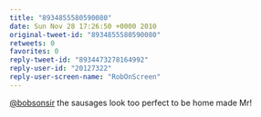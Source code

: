 ```yaml
---
title: "8934855580590080"
date: Sun Nov 28 17:26:50 +0000 2010
original-tweet-id: "8934855580590080"
retweets: 0
favorites: 0
reply-tweet-id: "8934473278164992"
reply-user-id: "20127322"
reply-user-screen-name: "RobOnScreen"
---
```

<a href="https://twitter.com/bobsonsir">@bobsonsir</a> the sausages look too perfect to be home made Mr!
